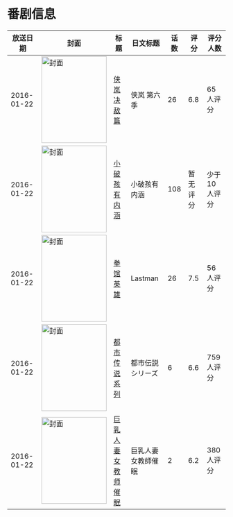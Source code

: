 # 番剧信息

|放送日期|封面|标题|日文标题|话数|评分|评分人数|
|---|---|---|---|---|---|---|
|2016-01-22|<img src="https://lain.bgm.tv/pic/cover/c/3e/f6/165960_n0EJc.jpg" alt="封面" style="width:150px;height:200px;object-fit:cover;">|[侠岚 决敌篇](https://bangumi.tv/subject/165960)|侠岚 第六季|26|6.8|65人评分|
|2016-01-22|<img src="https://lain.bgm.tv/pic/cover/c/a5/9a/167871_k02MX.jpg" alt="封面" style="width:150px;height:200px;object-fit:cover;">|[小破孩有内涵](https://bangumi.tv/subject/167871)|小破孩有内涵|108|暂无评分|少于10人评分|
|2016-01-22|<img src="https://lain.bgm.tv/pic/cover/c/f0/6f/197260_t0KZB.jpg" alt="封面" style="width:150px;height:200px;object-fit:cover;">|[拳馆英雄](https://bangumi.tv/subject/197260)|Lastman|26|7.5|56人评分|
|2016-01-22|<img src="https://bangumi.tv/img/no_icon_subject.png" alt="封面" style="width:150px;height:200px;object-fit:cover;">|[都市传说系列](https://bangumi.tv/subject/165407)|都市伝説シリーズ|6|6.6|759人评分|
|2016-01-22|<img src="https://bangumi.tv/img/no_icon_subject.png" alt="封面" style="width:150px;height:200px;object-fit:cover;">|[巨乳人妻女教师催眠](https://bangumi.tv/subject/167016)|巨乳人妻女教師催眠|2|6.2|380人评分|
